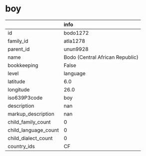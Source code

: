 # boy
|                      | info                            |
|:---------------------|:--------------------------------|
| id                   | bodo1272                        |
| family_id            | atla1278                        |
| parent_id            | unun9928                        |
| name                 | Bodo (Central African Republic) |
| bookkeeping          | False                           |
| level                | language                        |
| latitude             | 6.0                             |
| longitude            | 26.0                            |
| iso639P3code         | boy                             |
| description          | nan                             |
| markup_description   | nan                             |
| child_family_count   | 0                               |
| child_language_count | 0                               |
| child_dialect_count  | 0                               |
| country_ids          | CF                              |